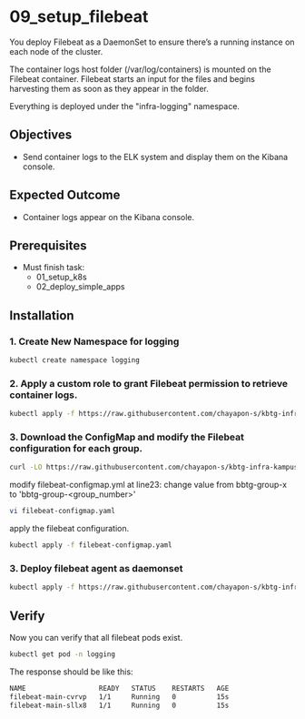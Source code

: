 # 09_setup_filebeat
You deploy Filebeat as a DaemonSet to ensure there’s a running instance on each node of the cluster.

The container logs host folder (/var/log/containers) is mounted on the Filebeat container. Filebeat starts an input for the files and begins harvesting them as soon as they appear in the folder.

Everything is deployed under the "infra-logging" namespace.
<!-- -- -- -- -- -- -- -- -- -- -- -- -- -- -- -- -- -- -- -- -- -- -- -->


## Objectives
- Send container logs to the ELK system and display them on the Kibana console.

## Expected Outcome
- Container logs appear on the Kibana console.

## Prerequisites
- Must finish task: 
    - 01_setup_k8s
    - 02_deploy_simple_apps

## Installation
### 1. Create New Namespace for logging 
```sh
kubectl create namespace logging
```

### 2. Apply a custom role to grant Filebeat permission to retrieve container logs.
```sh
kubectl apply -f https://raw.githubusercontent.com/chayapon-s/kbtg-infra-kampus-bootcamp2024/main/instruction_day2/yaml/filebeat-role.yaml
```

### 3. Download the ConfigMap and modify the Filebeat configuration for each group.
```sh
curl -LO https://raw.githubusercontent.com/chayapon-s/kbtg-infra-kampus-bootcamp2024/main/instruction_day2/yaml/filebeat-configmap.yaml
```

modify filebeat-configmap.yml at line23: change value from bbtg-group-x to 'bbtg-group-<group_number>'
```sh
vi filebeat-configmap.yaml
```

apply the filebeat configuration.
```sh
kubectl apply -f filebeat-configmap.yaml
```

### 3. Deploy filebeat agent as daemonset
```sh
kubectl apply -f https://raw.githubusercontent.com/chayapon-s/kbtg-infra-kampus-bootcamp2024/main/instruction_day2/yaml/filebeat-daemonset.yaml
```

## Verify
Now you can verify that all filebeat pods exist.
```sh
kubectl get pod -n logging
```

The response should be like this:
```sh
NAME                  READY   STATUS    RESTARTS   AGE
filebeat-main-cvrvp   1/1     Running   0          15s
filebeat-main-sllx8   1/1     Running   0          15s
```

